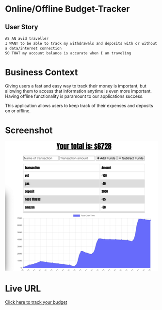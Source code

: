 # Online/Offline Budget-Tracker

## User Story
````
AS AN avid traveller 
I WANT to be able to track my withdrawals and deposits with or without a data/internet connection
SO THAT my account balance is accurate when I am traveling
````

# Business Context

Giving users a fast and easy way to track their money is important, but allowing them to access that information anytime is even more important. Having offline functionality is paramount to our applications success.

This application allows users to keep track of their expenses and deposits on or offline.

# Screenshot
![screenshot](./public/icons/budgettracker.png)

# Live URL
[Click here to track your budget](https://tr-budgettracker.herokuapp.com/)
